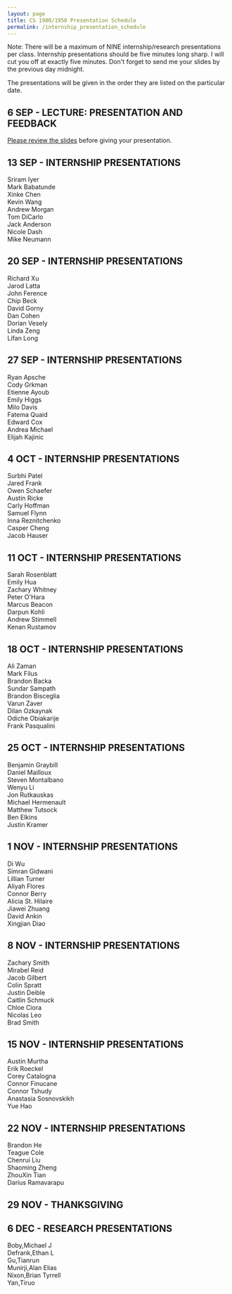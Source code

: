 ```yaml
---
layout: page
title: CS 1900/1950 Presentation Schedule
permalink: /internship_presentation_schedule
---
```


Note: There will be a maximum of NINE internship/research presentations per class. Internship presentations should be five minutes long sharp.  I will cut you off at exactly five minutes.  Don't forget to send me your slides by the previous day midnight.

The presentations will be given in the order they are listed on the particular date.

## 6 SEP - LECTURE: PRESENTATION AND FEEDBACK

[Please review the slides]({{site.baseurl}}/lectures/Capstone_Lecture4_Presentations.pdf) before giving your presentation.

## 13 SEP - INTERNSHIP PRESENTATIONS

Sriram Iyer  
Mark Babatunde  
Xinke Chen  
Kevin Wang  
Andrew Morgan  
Tom DiCarlo  
Jack Anderson  
Nicole Dash  
Mike Neumann  

## 20 SEP - INTERNSHIP PRESENTATIONS

Richard Xu  
Jarod Latta  
John Ference  
Chip Beck  
David Gorny  
Dan Cohen  
Dorian Vesely  
Linda Zeng  
Lifan Long  

## 27 SEP - INTERNSHIP PRESENTATIONS

Ryan Apsche  
Cody Grkman  
Etienne Ayoub  
Emily Higgs  
Milo Davis  
Fatema Quaid  
Edward Cox  
Andrea Michael  
Elijah Kajinic  

## 4 OCT - INTERNSHIP PRESENTATIONS

Surbhi Patel  
Jared Frank  
Owen Schaefer  
Austin Ricke  
Carly Hoffman  
Samuel Flynn  
Inna Reznitchenko  
Casper Cheng  
Jacob Hauser  

## 11 OCT - INTERNSHIP PRESENTATIONS

Sarah Rosenblatt  
Emily Hua  
Zachary Whitney  
Peter O'Hara  
Marcus Beacon  
Darpun Kohli  
Andrew Stimmell  
Kenan Rustamov  

## 18 OCT - INTERNSHIP PRESENTATIONS

Ali Zaman  
Mark Filus  
Brandon Backa  
Sundar Sampath  
Brandon Bisceglia  
Varun Zaver  
Dilan Ozkaynak  
Odiche Obiakarije  
Frank Pasqualini  

## 25 OCT - INTERNSHIP PRESENTATIONS

Benjamin Graybill  
Daniel Mailloux  
Steven Montalbano  
Wenyu Li  
Jon Rutkauskas  
Michael Hermenault  
Matthew Tutsock  
Ben Elkins  
Justin Kramer  

## 1 NOV - INTERNSHIP PRESENTATIONS

Di Wu  
Simran Gidwani  
Lillian Turner  
Aliyah Flores  
Connor Berry  
Alicia St. Hilaire  
Jiawei Zhuang  
David Ankin  
Xingjian Diao  

## 8 NOV - INTERNSHIP PRESENTATIONS

Zachary Smith  
Mirabel Reid  
Jacob Gilbert  
Colin Spratt  
Justin Deible  
Caitlin Schmuck  
Chloe Ciora  
Nicolas Leo  
Brad Smith  

## 15 NOV - INTERNSHIP PRESENTATIONS

Austin Murtha  
Erik Roeckel  
Corey Catalogna  
Connor Finucane  
Connor Tshudy  
Anastasia Sosnovskikh  
Yue Hao  

## 22 NOV - INTERNSHIP PRESENTATIONS

Brandon He  
Teague Cole  
Chenrui Liu  
Shaoming Zheng  
ZhouXin Tian  
Darius Ramavarapu  

## 29 NOV - THANKSGIVING

## 6 DEC - RESEARCH PRESENTATIONS

Boby,Michael J  
Defrank,Ethan L  
Gu,Tianrun  
Munirji,Alan Elias  
Nixon,Brian Tyrrell  
Yan,Tiruo  
